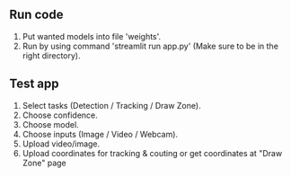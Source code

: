 ## Run code
1. Put wanted models into file 'weights'.
2. Run by using command 'streamlit run app.py' (Make sure to be in the right directory).

## Test app
1. Select tasks (Detection / Tracking / Draw Zone).
2. Choose confidence.
3. Choose model.
4. Choose inputs (Image / Video / Webcam).
5. Upload video/image.
6. Upload coordinates for tracking & couting or get coordinates at "Draw Zone" page
